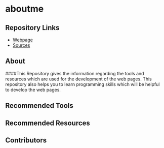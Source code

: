 # aboutme

## Repository Links

- [Webpage](https://nandinidoppalapudi.github.io/aboutme/)
- [Sources](https://github.com/Nandinidoppalapudi/aboutme)

## About

####This Repository gives the information regarding the tools and resources which are used for the development of the web pages. This repository also helps you to learn programming skills which will be helpful to develop the web pages.

## Recommended Tools 


## Recommended Resources
## Contributors
